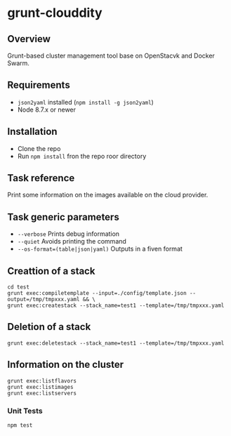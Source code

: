# grunt-clouddity

## Overview 

Grunt-based cluster management tool base on OpenStacvk and Docker Swarm. 


## Requirements

* `json2yaml` installed (`npm install -g json2yaml`)
* Node 8.7.x or newer


## Installation

* Clone the repo
* Run `npm install` fron the repo roor directory


## Task reference

Print some information on the images available on the cloud provider.


## Task generic parameters

* `--verbose` Prints debug information
* `--quiet` Avoids printing the command 
* `--os-format=(table|json|yaml)` Outputs in a fiven format 


## Creattion of a stack

```
cd test
grunt exec:compiletemplate --input=./config/template.json --output=/tmp/tmpxxx.yaml && \
grunt exec:createstack --stack_name=test1 --template=/tmp/tmpxxx.yaml
```


## Deletion of a stack

```
grunt exec:deletestack --stack_name=test1 --template=/tmp/tmpxxx.yaml
```


## Information on the cluster

```
grunt exec:listflavors 
grunt exec:listimages  
grunt exec:listservers 
```
 

### Unit Tests

`npm test`

